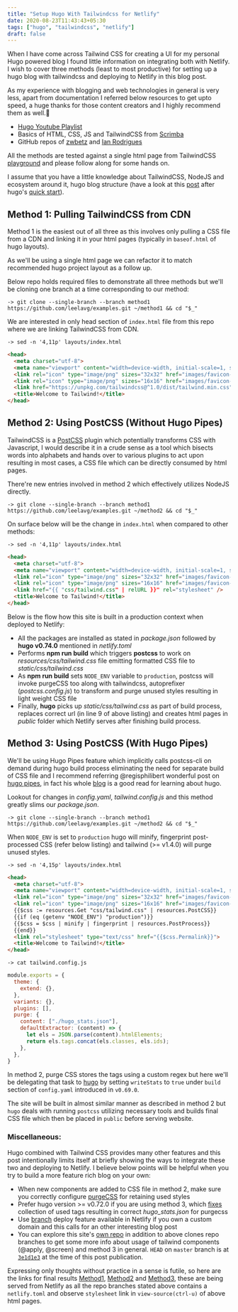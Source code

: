 ```yaml
---
title: "Setup Hugo With Tailwindcss for Netlify"
date: 2020-08-23T11:43:43+05:30
tags: ["hugo", "tailwindcss", "netlify"]
draft: false
---
```


When I have come across Tailwind CSS for creating a UI for my personal Hugo powered blog I found little information on integrating both with Netlify. I wish to cover three methods (least to most productive) for setting up a hugo blog with tailwindcss and deploying to Netlify in this blog post.

As my experience with blogging and web technologies in general is very less, apart from documentation I referred below resources to get upto speed, a huge thanks for those content creators and I highly recommend them as well.:clap:
- [Hugo Youtube Playlist](https://www.youtube.com/playlist?list=PLLAZ4kZ9dFpOnyRlyS-liKL5ReHDcj4G3)
- Basics of HTML, CSS, JS and TailwindCSS from [Scrimba](https://scrimba.com/)
- GitHub repos of [zwbetz](https://github.com/zwbetz-gh/zwbetz) and [Ian Rodrigues](https://github.com/ianrodrigues/hugowind)

All the methods are tested against a single html page from TailwindCSS [playground](https://github.com/tailwindlabs/tailwindcss-playground) and please follow along for some hands on.

I assume that you have a little knowledge about TailwindCSS, NodeJS and ecosystem around it, hugo blog structure (have a look at this [post](https://zwbetz.com/make-a-hugo-blog-from-scratch/) after hugo's [quick start](https://gohugo.io/getting-started/quick-start/)).

## Method 1: Pulling TailwindCSS from CDN

Method 1 is the easiest out of all three as this involves only pulling a CSS file from a CDN and linking it in your html pages (typically in `baseof.html` of hugo layouts).

As we'll be using a single html page we can refactor it to match recommended hugo project layout as a follow up.

Below repo holds required files to demonstrate all three methods but we'll be cloning one branch at a time corresponding to our method:

`-> git clone --single-branch --branch method1 https://github.com/leelavg/examples.git ~/method1 && cd "$_"`

We are interested in only head section of `index.html` file from this repo where we are linking TailwindCSS from CDN.

`-> sed -n '4,11p' layouts/index.html`
```html {linenos=table,hl_lines=[6],linenostart=4}
<head>
  <meta charset="utf-8">
  <meta name="viewport" content="width=device-width, initial-scale=1, shrink-to-fit=no">
  <link rel="icon" type="image/png" sizes="32x32" href="images/favicon-32x32.png">
  <link rel="icon" type="image/png" sizes="16x16" href="images/favicon-16x16.png">
  <link href="https://unpkg.com/tailwindcss@^1.0/dist/tailwind.min.css" rel="stylesheet">
  <title>Welcome to Tailwind!</title>
</head>
```

## Method 2: Using PostCSS (Without Hugo Pipes)

TailwindCSS is a [PostCSS](https://github.com/postcss/postcss) plugin which potentially transforms CSS with Javascript, I would describe it in a crude sense as a tool which bisects words into alphabets and hands over to various plugins to act upon resulting in most cases, a CSS file which can be directly consumed by html pages.

There're new entries involved in method 2 which effectively utilizes NodeJS directly.

`-> git clone --single-branch --branch method1 https://github.com/leelavg/examples.git ~/method2 && cd "$_"`

On surface below will be the change in `index.html` when compared to other methods:

`-> sed -n '4,11p' layouts/index.html`
```html {linenos=table,hl_lines=[6],linenostart=4}
<head>
  <meta charset="utf-8">
  <meta name="viewport" content="width=device-width, initial-scale=1, shrink-to-fit=no">
  <link rel="icon" type="image/png" sizes="32x32" href="images/favicon-32x32.png">
  <link rel="icon" type="image/png" sizes="16x16" href="images/favicon-16x16.png">
  <link href="{{ "css/tailwind.css" | relURL }}" rel="stylesheet" />
  <title>Welcome to Tailwind!</title>
</head>
```

Below is the flow how this site is built in a production context when deployed to Netlify:
- All the packages are installed as stated in *package.json* followed by **hugo v0.74.0** mentioned in *netlify.toml*
- Performs **npm run build** which triggers **postcss** to work on *resources/css/tailwind.css* file emitting formatted CSS file to *static/css/tailwind.css*
- As **npm run build** sets `NODE_ENV` variable to `production`, postcss will invoke purgeCSS too along with tailwindcss, autoprefixer (*postcss.config.js*) to transform and purge unused styles resulting in light weight CSS file
- Finally, **hugo** picks up *static/css/tailwind.css* as part of build process, replaces correct url (in line 9 of above listing) and creates html pages in *public* folder which Netlify serves after finishing build process.

## Method 3: Using PostCSS (With Hugo Pipes)

We'll be using Hugo Pipes feature which implicitly calls postcss-cli on demand during hugo build process eliminating the need for separate build of CSS file and I recommend referring @regisphilibert wonderful post on [hugo pipes](https://regisphilibert.com/blog/2018/07/hugo-pipes-and-asset-processing-pipeline/), in fact his whole [blog](https://regisphilibert.com/) is a good read for learning about hugo.

Lookout for changes in *config.yaml*, *tailwind.config.js* and this method greatly slims our *package.json*.

`-> git clone --single-branch --branch method1 https://github.com/leelavg/examples.git ~/method2 && cd "$_"`

When `NODE_ENV` is set to `production` hugo will minify, fingerprint post-processed CSS (refer below listing) and tailwind (>= v1.4.0) will purge unused styles.

`-> sed -n '4,15p' layouts/index.html`

```html {linenos=table,hl_lines=["6-9"],linenostart=4}
<head>
  <meta charset="utf-8">
  <meta name="viewport" content="width=device-width, initial-scale=1, shrink-to-fit=no">
  <link rel="icon" type="image/png" sizes="32x32" href="images/favicon-32x32.png">
  <link rel="icon" type="image/png" sizes="16x16" href="images/favicon-16x16.png">
  {{$css := resources.Get "css/tailwind.css" | resources.PostCSS}}
  {{if (eq (getenv "NODE_ENV") "production")}}
  {{$css = $css | minify | fingerprint | resources.PostProcess}}
  {{end}}
  <link rel="stylesheet" type="text/css" href="{{$css.Permalink}}">
  <title>Welcome to Tailwind!</title>
</head>
```

`-> cat tailwind.config.js`

```js {linenos=table,hl_lines=["7-13"],linenostart=1}
module.exports = {
  theme: {
    extend: {},
  },
  variants: {},
  plugins: [],
  purge: {
    content: ["./hugo_stats.json"],
    defaultExtractor: (content) => {
      let els = JSON.parse(content).htmlElements;
      return els.tags.concat(els.classes, els.ids);
    },
  },
}
```

In method 2, purge CSS stores the tags using a custom regex but here we'll be delegating that task to [hugo](https://gohugo.io/getting-started/configuration/#configure-build) by setting `writeStats` to `true` under `build` section of `config.yaml` introduced in `v0.69.0`.

The site will be built in almost similar manner as described in method 2 but `hugo` deals with running `postcss` utilizing necessary tools and builds final CSS file which then be placed in `public` before serving website.

### Miscellaneous:

Hugo combined with Tailwind CSS provides many other features and this post intentionally limits itself at briefly showing the ways to integrate these two and deploying to Netlify. I believe below points will be helpful when you try to build a more feature rich blog on your own:
- When new components are added to CSS file in method 2, make sure you correctly configure [purgeCSS](https://tailwindcss.com/docs/controlling-file-size) for retaining used styles
- Prefer hugo version >= v0.72.0 if you are using method 3, which [fixes](https://github.com/gohugoio/hugo/issues/7161) collection of used tags resulting in correct *hugo_stats.json* for purgecss
- Use [branch](https://docs.netlify.com/site-deploys/overview/#branches-and-deploys) deploy feature available in Netlify if you own a custom domain and this calls for an other interesting blog post
- You can explore this site's [own repo](https://github.com/leelavg/thoughtexpo) in addition to above clones repo branches to get some more info about usage of tailwind components (@apply, @screen) and method 3 in general. `HEAD` on `master` branch is at [`3e1d1e3`](https://github.com/leelavg/thoughtexpo/commit/3e1d1e3f0ad4668191e0b738c34e0eecfbe0a595) at the time of this post publication.

Expressing only thoughts without practice in a sense is futile, so here are the links for final results [Method1](https://method1--thoughtexpo-examples.netlify.app/), [Method2](https://method1--thoughtexpo-examples.netlify.app/) and [Method3](https://method2--thoughtexpo-examples.netlify.app/), these are being served from Netlify as all the repo branches stated above contains a `netlify.toml` and observe `stylesheet` link in `view-source(ctrl-u)` of above html pages.
